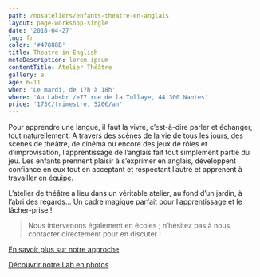 ```yaml
---
path: /nosateliers/enfants-theatre-en-anglais
layout: page-workshop-single
date: '2018-04-27'
lng: fr
color: '#47888B'
title: Theatre in English
metaDescription: lorem ipsum
contentTitle: Atelier Théâtre
gallery: a
age: 6-11
when: 'Le mardi, de 17h à 18h'
where: 'Au Lab<br />77 rue de la Tullaye, 44 300 Nantes'
price: '173€/trimestre, 520€/an'
---
```

Pour apprendre une langue, il faut la vivre, c’est-à-dire parler et échanger, tout naturellement. A travers des scènes de la vie de tous les jours, des scènes de théâtre, de cinéma ou encore des jeux de rôles et d’improvisation, l’apprentissage de l’anglais fait tout simplement partie du jeu. Les enfants prennent plaisir à s’exprimer en anglais, développent confiance en eux tout en acceptant et respectant l’autre et apprenent à travailler en équipe. 

L’atelier de théâtre a lieu dans un véritable atelier, au fond d’un jardin, à l’abri des regards… Un cadre magique parfait pour l’apprentissage et le lâcher-prise !

> Nous intervenons également en écoles ; n’hésitez pas à nous contacter directement pour en discuter !

[En savoir plus sur notre approche](https://llfk.netlify.com/pedagogie)  

[Découvrir notre Lab en photos](https://llfk.netlify.com/nosateliers)

